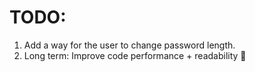# TODO:
1. Add a way for the user to change password length.
2. Long term: Improve code performance + readability :troll: